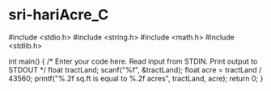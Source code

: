# sri-hariAcre_C

#include <stdio.h>
#include <string.h>
#include <math.h>
#include <stdlib.h>

int main() {
    /* Enter your code here. Read input from STDIN. Print output to STDOUT */
    float tractLand;
    scanf("%f", &tractLand);
    float acre = tractLand / 43560;
    printf("%.2f sq.ft is equal to %.2f acres", tractLand, acre);
    return 0;
}
